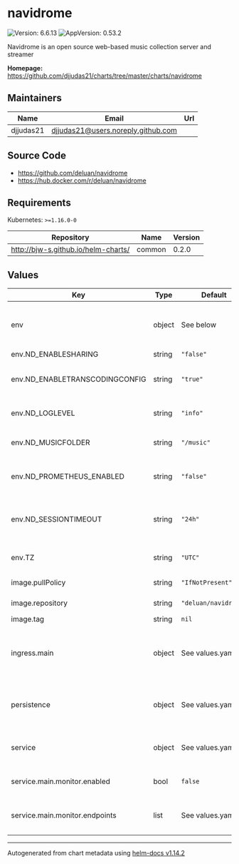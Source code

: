 # navidrome

![Version: 6.6.13](https://img.shields.io/badge/Version-6.6.13-informational?style=flat-square) ![AppVersion: 0.53.2](https://img.shields.io/badge/AppVersion-0.53.2-informational?style=flat-square)

Navidrome is an open source web-based music collection server and streamer

**Homepage:** <https://github.com/djjudas21/charts/tree/master/charts/navidrome>

## Maintainers

| Name | Email | Url |
| ---- | ------ | --- |
| djjudas21 | <djjudas21@users.noreply.github.com> |  |

## Source Code

* <https://github.com/deluan/navidrome>
* <https://hub.docker.com/r/deluan/navidrome>

## Requirements

Kubernetes: `>=1.16.0-0`

| Repository | Name | Version |
|------------|------|---------|
| http://bjw-s.github.io/helm-charts/ | common | 0.2.0 |

## Values

| Key | Type | Default | Description |
|-----|------|---------|-------------|
| env | object | See below | environment variables. See [navidrome docs](https://www.navidrome.org/docs/usage/configuration-options/#environment-variables) for more details. |
| env.ND_ENABLESHARING | string | `"false"` | Enable sharing |
| env.ND_ENABLETRANSCODINGCONFIG | string | `"true"` | Enables transcoding configuration in the UI |
| env.ND_LOGLEVEL | string | `"info"` | Log level. Useful for troubleshooting |
| env.ND_MUSICFOLDER | string | `"/music"` | Folder where your music library is stored |
| env.ND_PROMETHEUS_ENABLED | string | `"false"` | Enable extra endpoint with Prometheus metrics |
| env.ND_SESSIONTIMEOUT | string | `"24h"` | How long Navidrome will wait before closing web ui idle sessions |
| env.TZ | string | `"UTC"` | Set the container timezone |
| image.pullPolicy | string | `"IfNotPresent"` | image pull policy |
| image.repository | string | `"deluan/navidrome"` | image repository |
| image.tag | string | `nil` | image tag |
| ingress.main | object | See values.yaml | Enable and configure ingress settings for the chart under this key. |
| persistence | object | See values.yaml | Configure persistence settings for the chart under this key. |
| service | object | See values.yaml | Configures service settings for the chart. |
| service.main.monitor.enabled | bool | `false` | Enables or disables the serviceMonitor. |
| service.main.monitor.endpoints | list | See values.yaml | Configures the endpoints for the serviceMonitor. |

----------------------------------------------
Autogenerated from chart metadata using [helm-docs v1.14.2](https://github.com/norwoodj/helm-docs/releases/v1.14.2)
